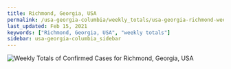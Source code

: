 ```yaml
---
title: Richmond, Georgia, USA
permalink: /usa-georgia-columbia/weekly_totals/usa-georgia-richmond-weekly_totals.html
last_updated: Feb 15, 2021
keywords: ["Richmond, Georgia, USA", "weekly totals"]
sidebar: usa-georgia-columbia_sidebar
---
```


![Weekly Totals of Confirmed Cases for Richmond, Georgia, USA](/covid_tracker/images/graphs/usa-georgia-richmond-weekly_totals_graph.png)
